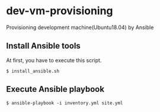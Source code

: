# dev-vm-provisioning
Provisioning development machine(Ubuntu18.04) by Ansible

## Install Ansible tools
At first, you have to execute this script.
```
$ install_ansible.sh
```

## Execute Ansible playbook
```
$ ansible-playbook -i inventory.yml site.yml
```